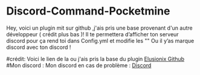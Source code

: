 # Discord-Command-Pocketmine
Hey, voici un plugin mit sur github  ,j'ais pris une base provenant d'un autre développeur ( crédit plus bas )! Il te permettera d’afficher ton serveur discord pour ça rend toi dans Config.yml et modifie les "" Ou il y’as marque discord avec ton discord !

#crédit:
Voici le lien de la ou j'ais pris la base du plugin [Elusionix Github](https://github.com/Elusionix/Discord-Command-Pocketmine)
#Mon discord :
Mon discord en cas de problème : [Discord](https://discord.com/invite/TJjSge3)